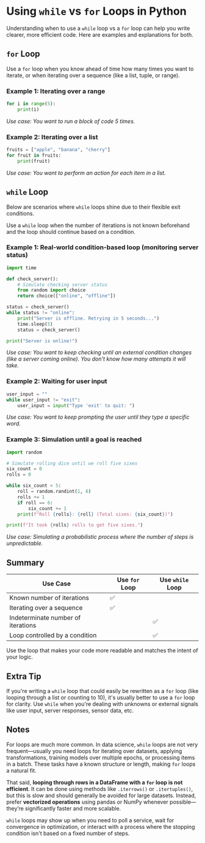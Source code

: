 # Using `while` vs `for` Loops in Python

Understanding when to use a `while` loop vs a `for` loop can help you write clearer, more efficient code. Here are examples and explanations for both.

## `for` Loop

Use a `for` loop when you know ahead of time how many times you want to iterate, or when iterating over a sequence (like a list, tuple, or range).

### Example 1: Iterating over a range

```python
for i in range(5):
    print(i)
```

*Use case: You want to run a block of code 5 times.*

### Example 2: Iterating over a list

```python
fruits = ["apple", "banana", "cherry"]
for fruit in fruits:
    print(fruit)
```

*Use case: You want to perform an action for each item in a list.*

## `while` Loop

Below are scenarios where `while` loops shine due to their flexible exit conditions.

Use a `while` loop when the number of iterations is not known beforehand and the loop should continue based on a condition.

### Example 1: Real-world condition-based loop (monitoring server status)

```python
import time

def check_server():
    # Simulate checking server status
    from random import choice
    return choice(["online", "offline"])

status = check_server()
while status != "online":
    print("Server is offline. Retrying in 5 seconds...")
    time.sleep(5)
    status = check_server()

print("Server is online!")
```

*Use case: You want to keep checking until an external condition changes (like a server coming online). You don't know how many attempts it will take.*

### Example 2: Waiting for user input

```python
user_input = ""
while user_input != "exit":
    user_input = input("Type 'exit' to quit: ")
```

*Use case: You want to keep prompting the user until they type a specific word.*

### Example 3: Simulation until a goal is reached

```python
import random

# Simulate rolling dice until we roll five sixes
six_count = 0
rolls = 0

while six_count < 5:
    roll = random.randint(1, 6)
    rolls += 1
    if roll == 6:
        six_count += 1
    print(f"Roll {rolls}: {roll} (Total sixes: {six_count})")

print(f"It took {rolls} rolls to get five sixes.")
```

*Use case: Simulating a probabilistic process where the number of steps is unpredictable.*

## Summary

| Use Case                           | Use `for` Loop | Use `while` Loop |
| ---------------------------------- | -------------- | ---------------- |
| Known number of iterations         | ✅              |                  |
| Iterating over a sequence          | ✅              |                  |
| Indeterminate number of iterations |                | ✅                |
| Loop controlled by a condition     |                | ✅                |

Use the loop that makes your code more readable and matches the intent of your logic.

## Extra Tip

If you're writing a `while` loop that could easily be rewritten as a `for` loop (like looping through a list or counting to 10), it's usually better to use a `for` loop for clarity. Use `while` when you're dealing with unknowns or external signals like user input, server responses, sensor data, etc.

## Notes

For loops are much more common. In data science, `while` loops are not very frequent—usually you need loops for iterating over datasets, applying transformations, training models over multiple epochs, or processing items in a batch. These tasks have a known structure or length, making `for` loops a natural fit.

That said, **looping through rows in a DataFrame with a `for` loop is not efficient**. It can be done using methods like `.iterrows()` or `.itertuples()`, but this is slow and should generally be avoided for large datasets. Instead, prefer **vectorized operations** using pandas or NumPy whenever possible—they’re significantly faster and more scalable.

`while` loops may show up when you need to poll a service, wait for convergence in optimization, or interact with a process where the stopping condition isn't based on a fixed number of steps.
